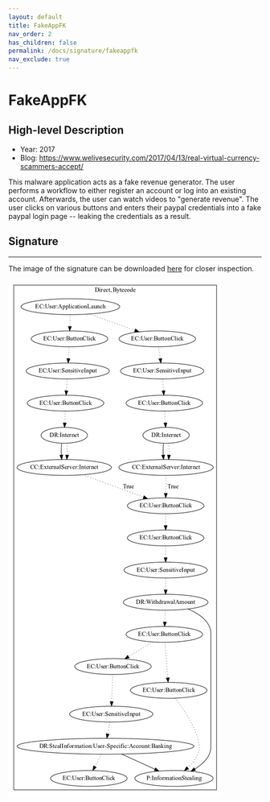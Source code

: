 ```yaml
---
layout: default
title: FakeAppFK
nav_order: 2
has_children: false
permalink: /docs/signature/fakeappfk
nav_exclude: true
---
```


# FakeAppFK

## High-level Description

* Year: 2017
* Blog: https://www.welivesecurity.com/2017/04/13/real-virtual-currency-scammers-accept/

This malware application acts as a fake revenue generator. The user performs a workflow to either register an account or log into an existing account. Afterwards, the user can watch videos to "generate revenue". The user clicks on various buttons and enters their paypal credentials into a fake paypal login page -- leaking the credentials as a result.

## Signature
---

The image of the signature can be downloaded [here](../../img/signatures/FakeAppFK.png) for closer inspection.

![](../../img/signatures/FakeAppFK.png)